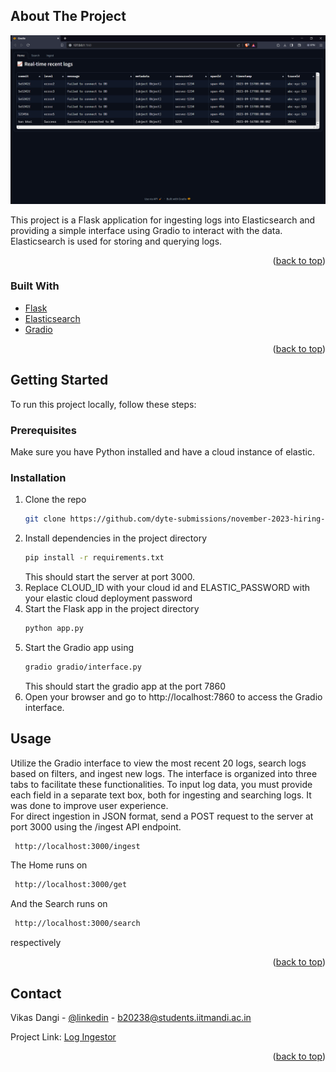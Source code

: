 <a name="readme-top"></a>

<!-- ABOUT THE PROJECT -->
## About The Project

[![Home-Page][home-page]](https://example.com)

This project is a Flask application for ingesting logs into Elasticsearch and providing a simple interface using Gradio to interact with the data. Elasticsearch is used for storing and querying logs.



<p align="right">(<a href="#readme-top">back to top</a>)</p>



### Built With

* [Flask](https://flask.palletsprojects.com/)
* [Elasticsearch](https://www.elastic.co/)
* [Gradio](https://www.gradio.app/)

<p align="right">(<a href="#readme-top">back to top</a>)</p>



## Getting Started

To run this project locally, follow these steps:

### Prerequisites

Make sure you have Python installed and have a cloud instance of elastic.

### Installation

1. Clone the repo
   ```sh
   git clone https://github.com/dyte-submissions/november-2023-hiring-v-kas-dangi.git
2. Install dependencies in the project directory
   ```sh
   pip install -r requirements.txt
   ```
   This should start the server at port 3000.
3. Replace CLOUD_ID with your cloud id and ELASTIC_PASSWORD with your elastic cloud deployment password
4. Start the Flask app in the project directory
   ```sh
   python app.py
5. Start the Gradio app using
   ```sh
   gradio gradio/interface.py
   ```
   This should start the gradio app at the port 7860
6. Open your browser and go to http://localhost:7860 to access the Gradio interface.

<!-- USAGE EXAMPLES -->
## Usage
Utilize the Gradio interface to view the most recent 20 logs, search logs based on filters, and ingest new logs. The interface is organized into three tabs to facilitate these functionalities. To input log data, you must provide each field in a separate text box, both for ingesting and searching logs. It was done to improve user experience. 
<br>
For direct ingestion in JSON format, send a POST request to the server at port 3000 using the /ingest API endpoint.
  ```sh
   http://localhost:3000/ingest
  ```
The Home runs on
  ```sh
   http://localhost:3000/get
  ```
And the Search runs on
  ```sh
   http://localhost:3000/search
  ```
respectively
<p align="right">(<a href="#readme-top">back to top</a>)</p>


<!-- CONTACT -->
## Contact

Vikas Dangi - [@linkedin](https://www.linkedin.com/in/vikas-dangi-6155b01bb/) - b20238@students.iitmandi.ac.in

Project Link: [Log Ingestor](https://github.com/dyte-submissions/november-2023-hiring-v-kas-dangi)

<p align="right">(<a href="#readme-top">back to top</a>)</p>

[home-page]: images/home.png